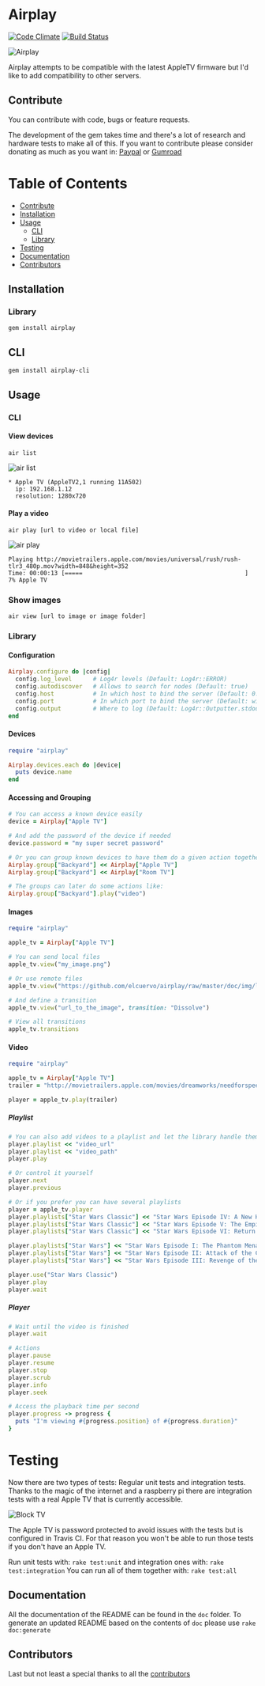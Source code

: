# Airplay

[![Code Climate](https://codeclimate.com/github/elcuervo/airplay.png)](https://codeclimate.com/github/elcuervo/airplay)
[![Build Status](https://travis-ci.org/elcuervo/airplay.png?branch=master)](https://travis-ci.org/elcuervo/airplay)

![Airplay](doc/img/logo.png)

Airplay attempts to be compatible with the latest AppleTV firmware but I'd like
to add compatibility to other servers.

## Contribute

You can contribute with code, bugs or feature requests.

The development of the gem takes time and there's a lot of research and hardware
tests to make all of this. If you want to contribute please consider donating as
much as you want in: [Paypal](https://www.paypal.com/cgi-bin/webscr?cmd=_s-xclick&hosted_button_id=HE867B8J6ARQ4) or [Gumroad](https://gumroad.com/l/airplay)

# Table of Contents

* [Contribute](#contribute)
* [Installation](#installation)
* [Usage](#usage)
  * [CLI](#cli-1)
  * [Library](#library-1)
* [Testing](#testing)
* [Documentation](#documentation)
* [Contributors](#contributors)

## Installation

### Library

`gem install airplay`

## CLI

`gem install airplay-cli`

## Usage

### CLI

#### View devices

`air list`

![air list](doc/img/cli_list.png)

```text
* Apple TV (AppleTV2,1 running 11A502)
  ip: 192.168.1.12
  resolution: 1280x720
```

#### Play a video

`air play [url to video or local file]`

![air play](doc/img/cli_play.png)

```text
Playing http://movietrailers.apple.com/movies/universal/rush/rush-tlr3_480p.mov?width=848&height=352
Time: 00:00:13 [=====                                              ] 7% Apple TV
```

### Show images

`air view [url to image or image folder]`

### Library

#### Configuration

```ruby
Airplay.configure do |config|
  config.log_level      # Log4r levels (Default: Log4r::ERROR)
  config.autodiscover   # Allows to search for nodes (Default: true)
  config.host           # In which host to bind the server (Default: 0.0.0.0)
  config.port           # In which port to bind the server (Default: will find one)
  config.output         # Where to log (Default: Log4r::Outputter.stdout)
end
```

#### Devices

```ruby
require "airplay"

Airplay.devices.each do |device|
  puts device.name
end
```

#### Accessing and Grouping

```ruby
# You can access a known device easily
device = Airplay["Apple TV"]

# And add the password of the device if needed
device.password = "my super secret password"

# Or you can group known devices to have them do a given action together
Airplay.group["Backyard"] << Airplay["Apple TV"]
Airplay.group["Backyard"] << Airplay["Room TV"]

# The groups can later do some actions like:
Airplay.group["Backyard"].play("video")
```

#### Images

```ruby
require "airplay"

apple_tv = Airplay["Apple TV"]

# You can send local files
apple_tv.view("my_image.png")

# Or use remote files
apple_tv.view("https://github.com/elcuervo/airplay/raw/master/doc/img/logo.png")

# And define a transition
apple_tv.view("url_to_the_image", transition: "Dissolve")

# View all transitions
apple_tv.transitions
```

#### Video

```ruby
require "airplay"

apple_tv = Airplay["Apple TV"]
trailer = "http://movietrailers.apple.com/movies/dreamworks/needforspeed/needforspeed-tlr1xxzzs2_480p.mov"

player = apple_tv.play(trailer)
```

##### Playlist

```ruby
# You can also add videos to a playlist and let the library handle them
player.playlist << "video_url"
player.playlist << "video_path"
player.play

# Or control it yourself
player.next
player.previous

# Or if you prefer you can have several playlists
player = apple_tv.player
player.playlists["Star Wars Classic"] << "Star Wars Episode IV: A New Hope"
player.playlists["Star Wars Classic"] << "Star Wars Episode V: The Empire Strikes Back"
player.playlists["Star Wars Classic"] << "Star Wars Episode VI: Return of the Jedi"

player.playlists["Star Wars"] << "Star Wars Episode I: The Phantom Menace"
player.playlists["Star Wars"] << "Star Wars Episode II: Attack of the Clones"
player.playlists["Star Wars"] << "Star Wars Episode III: Revenge of the Sith"

player.use("Star Wars Classic")
player.play
player.wait
```

##### Player

```ruby
# Wait until the video is finished
player.wait

# Actions
player.pause
player.resume
player.stop
player.scrub
player.info
player.seek

# Access the playback time per second
player.progress -> progress {
  puts "I'm viewing #{progress.position} of #{progress.duration}"
}
```

# Testing

Now there are two types of tests: Regular unit tests and integration tests.
Thanks to the magic of the internet and a raspberry pi there are integration
tests with a real Apple TV that is currently accessible.

![Block TV](doc/img/block_tv.jpg)

The Apple TV is password protected to avoid issues with the tests but is
configured in Travis CI. For that reason you won't be able to run those tests if
you don't have an Apple TV.

Run unit tests with: `rake test:unit` and integration ones with: `rake test:integration`
You can run all of them together with: `rake test:all`

## Documentation

All the documentation of the README can be found in the `doc` folder.
To generate an updated README based on the contents of `doc` please use `rake doc:generate`

## Contributors

Last but not least a special thanks to all the [contributors](https://github.com/elcuervo/airplay/graphs/contributors)

